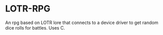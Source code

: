 # LOTR-RPG
An rpg based on LOTR lore that connects to a device driver to get random dice rolls for battles.
Uses C.
